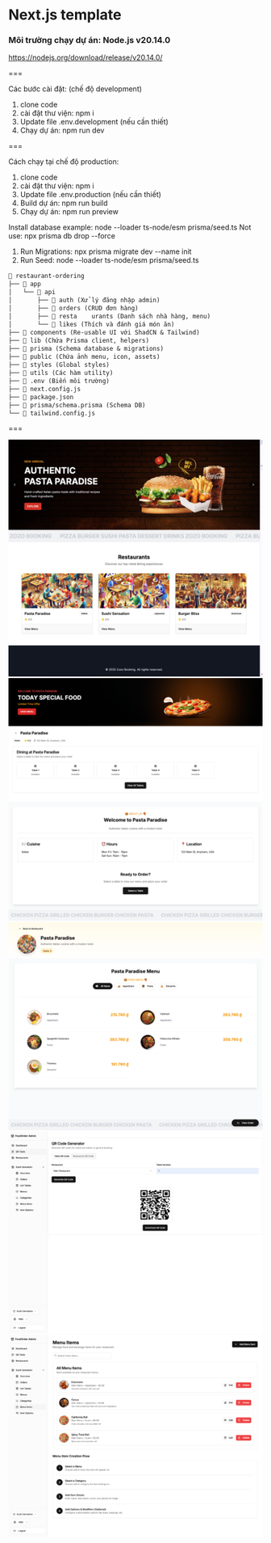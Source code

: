 # Next.js template

### Môi trường chạy dự án: Node.js v20.14.0
https://nodejs.org/download/release/v20.14.0/

===

Các bước cài đặt: (chế độ development)
1. clone code
2. cài đặt thư viện: npm i
3. Update file .env.development (nếu cần thiết)
4. Chạy dự án: npm run dev

===

Cách chạy tại chế độ production:
1. clone code
2. cài đặt thư viện: npm i
3. Update file .env.production (nếu cần thiết)
4. Build dự án: npm run build
5. Chạy dự án: npm run preview

Install database example: node --loader ts-node/esm prisma/seed.ts 
Not use: npx prisma db drop --force
1. Run Migrations: npx prisma migrate dev --name init
2. Run Seed: node --loader ts-node/esm prisma/seed.ts

```
📂 restaurant-ordering
├── 📂 app
│   └── 📂 api
│       ├── 📂 auth (Xử lý đăng nhập admin)
│       ├── 📂 orders (CRUD đơn hàng)
│       ├── 📂 resta    urants (Danh sách nhà hàng, menu)
│       └── 📂 likes (Thích và đánh giá món ăn)
├── 📂 components (Re-usable UI với ShadCN & Tailwind)
├── 📂 lib (Chứa Prisma client, helpers)
├── 📂 prisma (Schema database & migrations)
├── 📂 public (Chứa ảnh menu, icon, assets)
├── 📂 styles (Global styles)
├── 📂 utils (Các hàm utility)
├── 📜 .env (Biến môi trường)
├── 📜 next.config.js
├── 📜 package.json
├── 📜 prisma/schema.prisma (Schema DB)
└── 📜 tailwind.config.js
```

===
<div align="center">
    <img src="./public/ui-screenshot-1.png" alt="UI Screenshot">
</div>
<div align="center">
    <img src="./public/ui-screenshot-2.png" alt="UI Screenshot">
</div>
<div align="center">
    <img src="./public/ui-screenshot-3.png" alt="UI Screenshot">
</div>
<div align="center">
    <img src="./public/ui-screenshot-4.png" alt="UI Screenshot">
</div>
<div align="center">
    <img src="./public/ui-screenshot-5.png" alt="UI Screenshot">
</div>